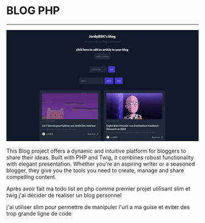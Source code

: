 # BLOG PHP <Badge type="tip" text="twig" />

---

![todo liste](../images/Blog-php.png)

This Blog project offers a dynamic and intuitive platform for bloggers to share their ideas. Built with PHP and Twig, it combines robust functionality with elegant presentation. Whether you're an aspiring writer or a seasoned blogger, they give you the tools you need to create, manage and share compelling content.

Après avoir fait ma todo list en php comme premier projet utilisant slim et twig j'ai décider de realiser un blog personnel

j'ai utiliser slim pour permettre de manipuler l'url a ma guise et eviter des trop grande ligne de code 